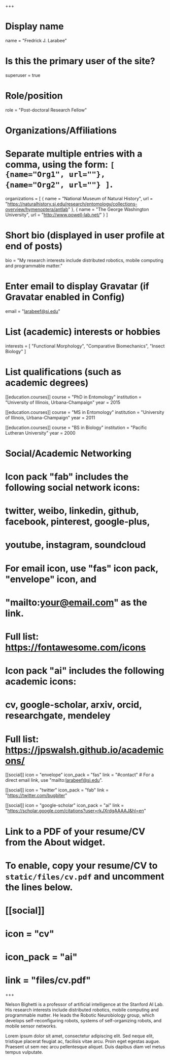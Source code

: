 +++
# Display name
name = "Fredrick J. Larabee"

# Is this the primary user of the site?
superuser = true

# Role/position
role = "Post-doctoral Research Fellow"

# Organizations/Affiliations
#   Separate multiple entries with a comma, using the form: `[ {name="Org1", url=""}, {name="Org2", url=""} ]`.
organizations = [ { name = "National Museum of Natural History", url = "https://naturalhistory.si.edu/research/entomology/collections-overview/hymenoptera/antlab" }, { name = "The George Washington University", url = "http://www.powell-lab.net/" } ]

# Short bio (displayed in user profile at end of posts)
bio = "My research interests include distributed robotics, mobile computing and programmable matter."

# Enter email to display Gravatar (if Gravatar enabled in Config)
email = "larabeef@si.edu"

# List (academic) interests or hobbies
interests = [
  "Functional Morphology",
  "Comparative Biomechanics",
  "Insect Biology"
]

# List qualifications (such as academic degrees)
[[education.courses]]
  course = "PhD in Entomology"
  institution = "University of Illinois, Urbana-Champaign"
  year = 2015

[[education.courses]]
  course = "MS in Entomology"
  institution = "University of Illinois, Urbana-Champaign"
  year = 2011

[[education.courses]]
  course = "BS in Biology"
  institution = "Pacific Lutheran University"
  year = 2000

# Social/Academic Networking
#
# Icon pack "fab" includes the following social network icons:
#
#   twitter, weibo, linkedin, github, facebook, pinterest, google-plus,
#   youtube, instagram, soundcloud
#
#   For email icon, use "fas" icon pack, "envelope" icon, and
#   "mailto:your@email.com" as the link.
#
#   Full list: https://fontawesome.com/icons
#
# Icon pack "ai" includes the following academic icons:
#
#   cv, google-scholar, arxiv, orcid, researchgate, mendeley
#
#   Full list: https://jpswalsh.github.io/academicons/

[[social]]
  icon = "envelope"
  icon_pack = "fas"
  link = "#contact"  # For a direct email link, use "mailto:larabeef@si.edu".

[[social]]
  icon = "twitter"
  icon_pack = "fab"
  link = "https://twitter.com/bugbiter"

[[social]]
  icon = "google-scholar"
  icon_pack = "ai"
  link = "https://scholar.google.com/citations?user=rkJXrdgAAAAJ&hl=en"


# Link to a PDF of your resume/CV from the About widget.
# To enable, copy your resume/CV to `static/files/cv.pdf` and uncomment the lines below.
# [[social]]
#   icon = "cv"
#   icon_pack = "ai"
#   link = "files/cv.pdf"

+++

Nelson Bighetti is a professor of artificial intelligence at the Stanford AI Lab. His research interests include distributed robotics, mobile computing and programmable matter. He leads the Robotic Neurobiology group, which develops self-reconfiguring robots, systems of self-organizing robots, and mobile sensor networks.

Lorem ipsum dolor sit amet, consectetur adipiscing elit. Sed neque elit, tristique placerat feugiat ac, facilisis vitae arcu. Proin eget egestas augue. Praesent ut sem nec arcu pellentesque aliquet. Duis dapibus diam vel metus tempus vulputate. 
